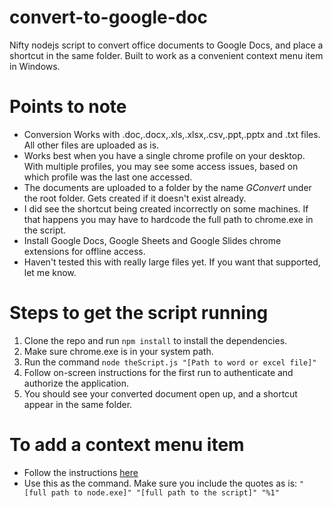 # convert-to-google-doc
Nifty nodejs script to convert office documents to Google Docs, and place a shortcut in the same folder. Built to work as a convenient context menu item in Windows.

# Points to note
* Conversion Works with .doc,.docx,.xls,.xlsx,.csv,.ppt,.pptx and .txt files. All other files are uploaded as is.
* Works best when you have a single chrome profile on your desktop. With multiple profiles, you may see some access issues, based on which profile was the last one accessed.
* The documents are uploaded to a folder by the name *GConvert* under the root folder. Gets created if it doesn't exist already.
* I did see the shortcut being created incorrectly on some machines. If that happens you may have to hardcode the full path to chrome.exe in the script.
* Install Google Docs, Google Sheets and Google Slides chrome extensions for offline access.
* Haven't tested this with really large files yet. If you want that supported, let me know.



# Steps to get the script running
1. Clone the repo and run `npm install` to install the dependencies.
2. Make sure chrome.exe is in your system path.
3. Run the command `node theScript.js "[Path to word or excel file]"`
4. Follow on-screen instructions for the first run to authenticate and authorize the application.
5. You should see your converted document open up, and a shortcut appear in the same folder.

# To add a context menu item
* Follow the instructions [here](http://www.howtogeek.com/107965/how-to-add-any-application-shortcut-to-windows-explorers-context-menu/)
* Use this as the command. Make sure you include the quotes as is: `"[full path to node.exe]" "[full path to the script]" "%1"`

